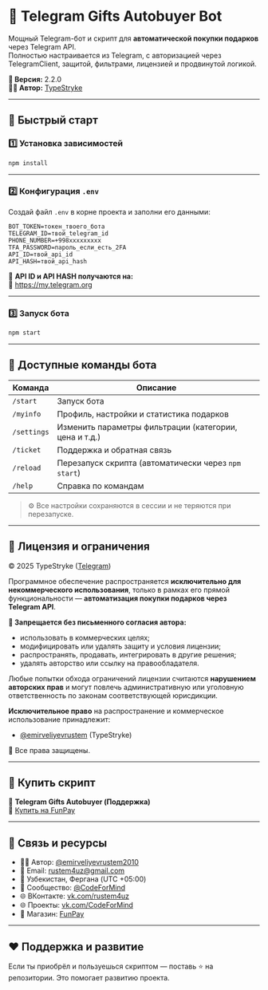 # 🎁 Telegram Gifts Autobuyer Bot

Мощный Telegram-бот и скрипт для **автоматической покупки подарков** через Telegram API.  
Полностью настраивается из Telegram, с авторизацией через TelegramClient, защитой, фильтрами, лицензией и продвинутой логикой.

**🔖 Версия:** 2.2.0  
**👨‍💻 Автор:** [TypeStryke](https://t.me/emirveliyevrustem)

---

## 🚀 Быстрый старт

### 1️⃣ Установка зависимостей

```bash
npm install
```

---

### 2️⃣ Конфигурация `.env`

Создай файл `.env` в корне проекта и заполни его данными:

```
BOT_TOKEN=токен_твоего_бота
TELEGRAM_ID=твой_telegram_id
PHONE_NUMBER=+998xxxxxxxxx
TFA_PASSWORD=пароль_если_есть_2FA
API_ID=твой_api_id
API_HASH=твой_api_hash
```

📌 **API ID и API HASH получаются на:**  
🔗 https://my.telegram.org

---

### 3️⃣ Запуск бота

```bash
npm start
```

---

## 🤖 Доступные команды бота

| Команда       | Описание |
|---------------|----------|
| `/start`      | Запуск бота |
| `/myinfo`     | Профиль, настройки и статистика подарков |
| `/settings`   | Изменить параметры фильтрации (категории, цена и т.д.) |
| `/ticket`     | Поддержка и обратная связь |
| `/reload`     | Перезапуск скрипта (автоматически через `npm start`) |
| `/help`       | Справка по командам |

> ⚙️ Все настройки сохраняются в сессии и не теряются при перезапуске.

---

## 🔐 Лицензия и ограничения

© 2025 TypeStryke ([Telegram](https://t.me/emirveliyevrustem))

Программное обеспечение распространяется **исключительно для некоммерческого использования**, только в рамках его прямой функциональности — **автоматизация покупки подарков через Telegram API**.

**🚫 Запрещается без письменного согласия автора:**
- использовать в коммерческих целях;
- модифицировать или удалять защиту и условия лицензии;
- распространять, продавать, интегрировать в другие решения;
- удалять авторство или ссылку на правообладателя.

Любые попытки обхода ограничений лицензии считаются **нарушением авторских прав** и могут повлечь административную или уголовную ответственность по законам соответствующей юрисдикции.

**Исключительное право** на распространение и коммерческое использование принадлежит:
- [@emirveliyevrustem](https://t.me/emirveliyevrustem) (TypeStryke)

📌 Все права защищены.

---

## 💼 Купить скрипт

🛒 **Telegram Gifts Autobuyer (Поддержка)**  
🔗 [Купить на FunPay](https://funpay.com/lots/offer?id=46474312)

---

## 📲 Связь и ресурсы

- 👨‍💻 Автор: [@emirveliyevrustem2010](https://t.me/emirveliyevrustem2010)
- 📧 Email: rustem4uz@gmail.com
- 📍 Узбекистан, Фергана (UTC +05:00)
- 💬 Сообщество: [@CodeForMind](https://t.me/CodeForMind)
- 🌐 ВКонтакте: [vk.com/rustem4uz](https://vk.com/rustem4uz)
- 🌐 Проекты: [vk.com/CodeForMind](https://vk.com/CodeForMind)
- 🛒 Магазин: [FunPay](https://funpay.com/users/14766772/)

---

## ❤️ Поддержка и развитие

Если ты приобрёл и пользуешься скриптом — поставь ⭐ на репозитории. Это помогает развитию проекта.

